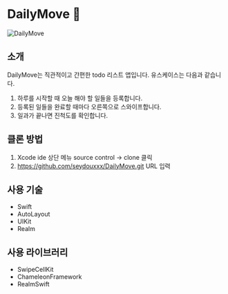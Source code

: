 # DailyMove 📝
![DailyMove](https://user-images.githubusercontent.com/59252754/135387624-62363420-727d-477e-83bf-ea33016903e2.gif)


## 소개
DailyMove는 직관적이고 간편한 todo 리스트 앱입니다.
유스케이스는 다음과 같습니다.

1. 하루를 시작할 때 오늘 해야 할 일들을 등록합니다.
2. 등록된 일들을 완료할 때마다 오른쪽으로 스와이프합니다.
3. 일과가 끝나면 진척도를 확인합니다.

## 클론 방법
1. Xcode ide 상단 메뉴 source control -> clone 클릭
2. https://github.com/seydouxxx/DailyMove.git URL 입력

## 사용 기술
* Swift
* AutoLayout
* UIKit
* Realm

## 사용 라이브러리
* SwipeCellKit
* ChameleonFramework
* RealmSwift
